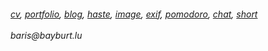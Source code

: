 <h6> 
    <a href="https://baris.pw/docs/cv.pdf">cv</a>, <a href="https://portfolio.baris.pw">portfolio</a>, <a href="https://portfolio.baris.pw/blog">blog</a>, <a href="https://haste.baris.pw">haste</a>, <a href="https://i.baris.pw/">image</a>, <a href="https://exif.baris.pw">exif</a>, <a href="https://pom.baris.pw">pomodoro</a>, <a href="https://cankaya.chat/">chat</a>, <a href="https://s.baris.pw">short</a><br /><br />baris@bayburt.lu
</h6>
